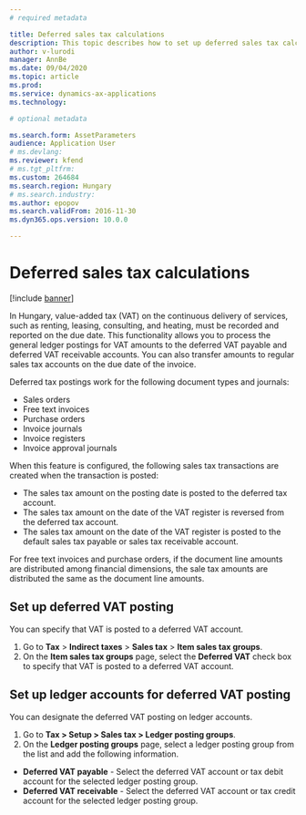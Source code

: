 ```yaml
---
# required metadata

title: Deferred sales tax calculations
description: This topic describes how to set up deferred sales tax calculations and VAT posting for Hungary.
author: v-lurodi
manager: AnnBe
ms.date: 09/04/2020
ms.topic: article
ms.prod: 
ms.service: dynamics-ax-applications
ms.technology: 

# optional metadata

ms.search.form: AssetParameters
audience: Application User
# ms.devlang: 
ms.reviewer: kfend
# ms.tgt_pltfrm: 
ms.custom: 264684
ms.search.region: Hungary
# ms.search.industry: 
ms.author: epopov
ms.search.validFrom: 2016-11-30
ms.dyn365.ops.version: 10.0.0

---
```


# Deferred sales tax calculations

[!include [banner](../includes/banner.md)]

In Hungary, value-added tax (VAT) on the continuous delivery of services, such as renting, leasing, consulting, and heating, must be recorded and reported on the due date. This functionality allows you to process the general ledger postings for VAT amounts to the deferred VAT payable and deferred VAT receivable accounts. You can also transfer amounts to regular sales tax accounts on the due date of the invoice.

Deferred tax postings work for the following document types and journals:

- Sales orders
- Free text invoices
- Purchase orders
- Invoice journals
- Invoice registers
- Invoice approval journals

When this feature is configured, the following sales tax transactions are created when the transaction is posted:

- The sales tax amount on the posting date is posted to the deferred tax account.
- The sales tax amount on the date of the VAT register is reversed from the deferred tax account.
- The sales tax amount on the date of the VAT register is posted to the default sales tax payable or sales tax receivable account.

For free text invoices and purchase orders, if the document line amounts are distributed among financial dimensions, the sale tax amounts are distributed the same as the document line amounts.

## Set up deferred VAT posting 

You can specify that VAT is posted to a deferred VAT account.

1. Go to **Tax** \> **Indirect taxes** \> **Sales tax** \> **Item sales tax groups**.
2. On the **Item sales tax groups** page, select the **Deferred VAT** check box to specify that VAT is posted to a deferred VAT account.

## Set up ledger accounts for deferred VAT posting

You can designate the deferred VAT posting on ledger accounts.

1. Go to **Tax \> Setup \> Sales tax \> Ledger posting groups**.
2. On the **Ledger posting groups** page, select a ledger posting group from the list and add the following information.

- **Deferred VAT payable** - Select the deferred VAT account or tax debit account for the selected ledger posting group.
- **Deferred VAT receivable** - Select the deferred VAT account or tax credit account for the selected ledger posting group.
